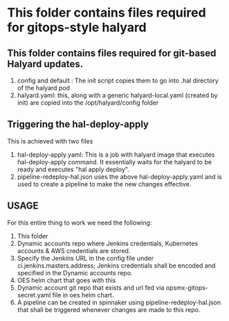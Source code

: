 # This folder contains files required for gitops-style halyard
## This folder contains files required for git-based Halyard updates.
1. config and default : The init script copies them to go into .hal directory of the halyard pod
2. halyard.yaml: this, along with a generic halyard-local.yaml (created by init) are copied into the /opt/halyard/config folder

## Triggering the hal-deploy-apply
This is achieved with two files
1. hal-deploy-apply.yaml: This is a job with halyard image that executes hal-deploy-apply command. It essentially waits for the halyard to be ready and executes "hal apply deploy".
2. pipeline-redeploy-hal.json uses the above hal-deploy-apply.yaml and is used to create a pipeline to make the new changes effective.

## USAGE
For this entire thing to work we need the following:
1. This folder
2. Dynamic accounts repo where Jenkins credentials, Kubernetes accounts & AWS credentials are stored.
2. Specify the Jenkins URL in the config file under ci.jenkins.masters.address; Jenkins credentials shall be encoded and specified in the Dynamic accounts repo.
3. OES helm chart that goes with this
3. Dynamic account git repo that exists and url fed via opsmx-gitops-secret.yaml file in oes helm chart.
4. A pipeline can be created in spinnaker using pipeline-redeploy-hal.json that shall be triggered whenever changes are made to this repo.
